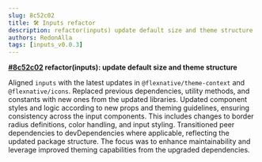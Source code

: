 ```yaml
---
slug: 8c52c02
title: 🛠️ Inputs refactor
description: refactor(inputs) update default size and theme structure
authors: RedonAlla
tags: [inputs_v0.0.3]
---
```


**[#8c52c02](https://github.com/RedonAlla/flexnative/commit/8c52c02) refactor(inputs): update default size and theme structure**

Aligned `inputs` with the latest updates in `@flexnative/theme-context` and `@flexnative/icons`.
Replaced previous dependencies, utility methods, and constants with new ones from the updated libraries.
Updated component styles and logic according to new props and theming guidelines, ensuring consistency across the input components.
This includes changes to border radius definitions, color handling, and input styling.
Transitioned peer dependencies to devDependencies where applicable, reflecting the updated package structure.
The focus was to enhance maintainability and leverage improved theming capabilities from the upgraded dependencies.
